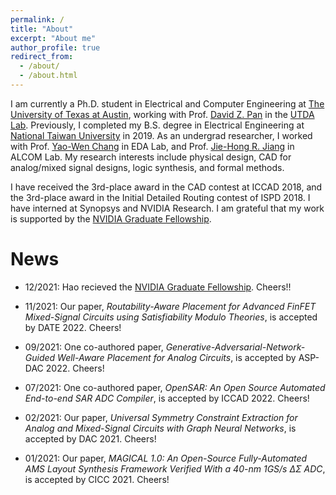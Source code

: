 ```yaml
---
permalink: /
title: "About"
excerpt: "About me"
author_profile: true
redirect_from: 
  - /about/
  - /about.html
---
```


I am currently a Ph.D. student in Electrical and Computer Engineering at [The University of Texas at Austin](https://www.utexas.edu/), working with Prof. [David Z. Pan](http://users.ece.utexas.edu/~dpan/) in the [UTDA Lab](https://www.cerc.utexas.edu/utda/).
Previously, I completed my B.S. degree in Electrical Engineering at [National Taiwan University](https://www.ntu.edu.tw/english/) in 2019.
As an undergrad researcher, I worked with Prof. [Yao-Wen Chang](http://cc.ee.ntu.edu.tw/~ywchang/) in EDA Lab, and Prof. [Jie-Hong R. Jiang](http://cc.ee.ntu.edu.tw/~jhjiang/) in ALCOM Lab.
My research interests include physical design, CAD for analog/mixed signal designs, logic synthesis, and formal methods.

I have received the 3rd-place award in the CAD contest at ICCAD 2018, and the 3rd-place award in the Initial Detailed Routing contest of ISPD 2018.
I have interned at Synopsys and NVIDIA Research. I am grateful that my work is supported by the [NVIDIA Graduate Fellowship](https://www.nvidia.com/en-us/research/graduate-fellowships/).

News
======
* 12/2021: Hao recieved the [NVIDIA Graduate Fellowship](https://blogs.nvidia.com/blog/2021/12/14/graduate-fellowship-awards-2/). Cheers!!

* 11/2021: Our paper, *Routability-Aware Placement for Advanced FinFET Mixed-Signal Circuits using Satisfiability Modulo Theories*, is accepted by DATE 2022. Cheers!

* 09/2021: One co-authored paper, *Generative-Adversarial-Network-Guided Well-Aware Placement for Analog Circuits*, is accepted by ASP-DAC 2022. Cheers!

* 07/2021: One co-authored paper, *OpenSAR: An Open Source Automated End-to-end SAR ADC Compiler*, is accepted by ICCAD 2022. Cheers!

* 02/2021: Our paper, *Universal Symmetry Constraint Extraction for Analog and Mixed-Signal Circuits with Graph Neural Networks*, is accepted by DAC 2021. Cheers!

* 01/2021: Our paper, *MAGICAL 1.0: An Open-Source Fully-Automated AMS Layout Synthesis Framework Verified With a 40-nm 1GS/s ∆Σ ADC*, is accepted by CICC 2021. Cheers!


<!-- Global site tag (gtag.js) - Google Analytics -->
<script async src="https://www.googletagmanager.com/gtag/js?id=UA-179065637-1"></script>
<script>
  window.dataLayer = window.dataLayer || [];
  function gtag(){dataLayer.push(arguments);}
  gtag('js', new Date());

  gtag('config', 'UA-179065637-1');
</script>
